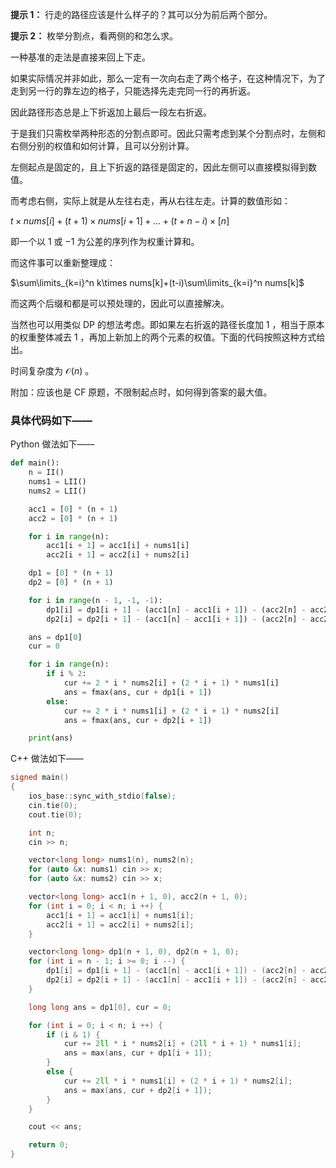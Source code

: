 **提示 1：** 行走的路径应该是什么样子的？其可以分为前后两个部分。

**提示 2：** 枚举分割点，看两侧的和怎么求。

一种基准的走法是直接来回上下走。

如果实际情况并非如此，那么一定有一次向右走了两个格子，在这种情况下，为了走到另一行的靠左边的格子，只能选择先走完同一行的再折返。

因此路径形态总是上下折返加上最后一段左右折返。

于是我们只需枚举两种形态的分割点即可。因此只需考虑到某个分割点时，左侧和右侧分别的权值和如何计算，且可以分别计算。

左侧起点是固定的，且上下折返的路径是固定的，因此左侧可以直接模拟得到数值。

而考虑右侧，实际上就是从左往右走，再从右往左走。计算的数值形如：

$t\times nums[i]+(t+1)\times nums[i+1]+\dots+(t+n-i)\times[n]$

即一个以 $1$ 或 $-1$ 为公差的序列作为权重计算和。

而这件事可以重新整理成：

$\sum\limits_{k=i}^n k\times nums[k]+(t-i)\sum\limits_{k=i}^n nums[k]$

而这两个后缀和都是可以预处理的，因此可以直接解决。

当然也可以用类似 DP 的想法考虑。即如果左右折返的路径长度加 $1$ ，相当于原本的权重整体减去 $1$ ，再加上新加上的两个元素的权值。下面的代码按照这种方式给出。

时间复杂度为 $\mathcal{O}(n)$ 。

附加：应该也是 CF 原题，不限制起点时，如何得到答案的最大值。

### 具体代码如下——

Python 做法如下——

```Python []
def main():
    n = II()
    nums1 = LII()
    nums2 = LII()

    acc1 = [0] * (n + 1)
    acc2 = [0] * (n + 1)

    for i in range(n):
        acc1[i + 1] = acc1[i] + nums1[i]
        acc2[i + 1] = acc2[i] + nums2[i]

    dp1 = [0] * (n + 1)
    dp2 = [0] * (n + 1)

    for i in range(n - 1, -1, -1):
        dp1[i] = dp1[i + 1] - (acc1[n] - acc1[i + 1]) - (acc2[n] - acc2[i + 1]) + 2 * i * nums1[i] + (2 * n - 1) * nums2[i]
        dp2[i] = dp2[i + 1] - (acc1[n] - acc1[i + 1]) - (acc2[n] - acc2[i + 1]) + 2 * i * nums2[i] + (2 * n - 1) * nums1[i]

    ans = dp1[0]
    cur = 0

    for i in range(n):
        if i % 2:
            cur += 2 * i * nums2[i] + (2 * i + 1) * nums1[i]
            ans = fmax(ans, cur + dp1[i + 1])
        else:
            cur += 2 * i * nums1[i] + (2 * i + 1) * nums2[i]
            ans = fmax(ans, cur + dp2[i + 1])

    print(ans)
```

C++ 做法如下——

```cpp []
signed main()
{
    ios_base::sync_with_stdio(false);
    cin.tie(0);
    cout.tie(0);

    int n;
    cin >> n;

    vector<long long> nums1(n), nums2(n);
    for (auto &x: nums1) cin >> x;
    for (auto &x: nums2) cin >> x;

    vector<long long> acc1(n + 1, 0), acc2(n + 1, 0);
    for (int i = 0; i < n; i ++) {
        acc1[i + 1] = acc1[i] + nums1[i];
        acc2[i + 1] = acc2[i] + nums2[i];
    }

    vector<long long> dp1(n + 1, 0), dp2(n + 1, 0);
    for (int i = n - 1; i >= 0; i --) {
        dp1[i] = dp1[i + 1] - (acc1[n] - acc1[i + 1]) - (acc2[n] - acc2[i + 1]) + 2ll * i * nums1[i] + (2ll * n - 1) * nums2[i];
        dp2[i] = dp2[i + 1] - (acc1[n] - acc1[i + 1]) - (acc2[n] - acc2[i + 1]) + 2ll * i * nums2[i] + (2ll * n - 1) * nums1[i];
    }

    long long ans = dp1[0], cur = 0;

    for (int i = 0; i < n; i ++) {
        if (i & 1) {
            cur += 2ll * i * nums2[i] + (2ll * i + 1) * nums1[i];
            ans = max(ans, cur + dp1[i + 1]);
        }
        else {
            cur += 2ll * i * nums1[i] + (2 * i + 1) * nums2[i];
            ans = max(ans, cur + dp2[i + 1]);
        }
    }

    cout << ans;

    return 0;
}
```